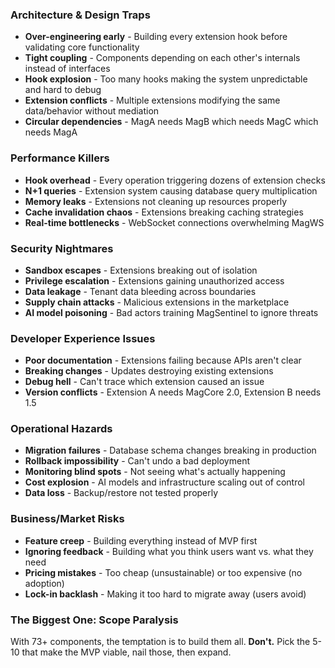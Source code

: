### **Architecture & Design Traps**
- **Over-engineering early** - Building every extension hook before validating core functionality
- **Tight coupling** - Components depending on each other's internals instead of interfaces
- **Hook explosion** - Too many hooks making the system unpredictable and hard to debug
- **Extension conflicts** - Multiple extensions modifying the same data/behavior without mediation
- **Circular dependencies** - MagA needs MagB which needs MagC which needs MagA

### **Performance Killers**
- **Hook overhead** - Every operation triggering dozens of extension checks
- **N+1 queries** - Extension system causing database query multiplication
- **Memory leaks** - Extensions not cleaning up resources properly
- **Cache invalidation chaos** - Extensions breaking caching strategies
- **Real-time bottlenecks** - WebSocket connections overwhelming MagWS

### **Security Nightmares**
- **Sandbox escapes** - Extensions breaking out of isolation
- **Privilege escalation** - Extensions gaining unauthorized access
- **Data leakage** - Tenant data bleeding across boundaries
- **Supply chain attacks** - Malicious extensions in the marketplace
- **AI model poisoning** - Bad actors training MagSentinel to ignore threats

### **Developer Experience Issues**
- **Poor documentation** - Extensions failing because APIs aren't clear
- **Breaking changes** - Updates destroying existing extensions
- **Debug hell** - Can't trace which extension caused an issue
- **Version conflicts** - Extension A needs MagCore 2.0, Extension B needs 1.5

### **Operational Hazards**
- **Migration failures** - Database schema changes breaking in production
- **Rollback impossibility** - Can't undo a bad deployment
- **Monitoring blind spots** - Not seeing what's actually happening
- **Cost explosion** - AI models and infrastructure scaling out of control
- **Data loss** - Backup/restore not tested properly

### **Business/Market Risks**
- **Feature creep** - Building everything instead of MVP first
- **Ignoring feedback** - Building what you think users want vs. what they need
- **Pricing mistakes** - Too cheap (unsustainable) or too expensive (no adoption)
- **Lock-in backlash** - Making it too hard to migrate away (users avoid)

### **The Biggest One: Scope Paralysis**
With 73+ components, the temptation is to build them all. **Don't.** Pick the 5-10 that make the MVP viable, nail those, then expand.

